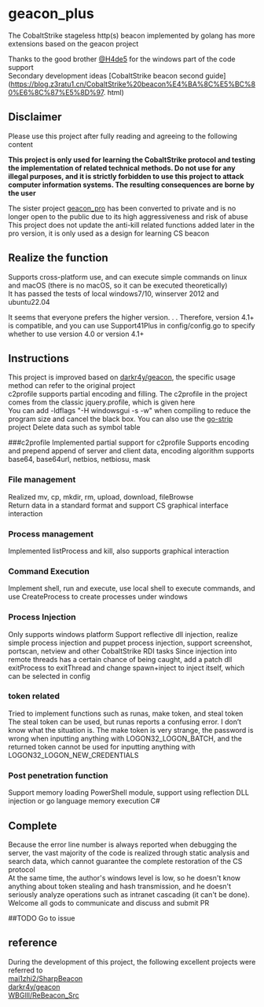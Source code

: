 # geacon_plus
The CobaltStrike stageless http(s) beacon implemented by golang has more extensions based on the geacon project

Thanks to the good brother [@H4de5](https://github.com/H4de5-7) for the windows part of the code support  
Secondary development ideas [CobaltStrike beacon second guide] (https://blog.z3ratu1.cn/CobaltStrike%20beacon%E4%BA%8C%E5%BC%80%E6%8C%87%E5%8D%97. html)

## Disclaimer
Please use this project after fully reading and agreeing to the following content  

**This project is only used for learning the CobaltStrike protocol and testing the implementation of related technical methods.
Do not use for any illegal purposes, and it is strictly forbidden to use this project to attack computer information systems. The resulting consequences are borne by the user**  

The sister project [geacon_pro](https://github.com/H4de5-7/geacon_pro) has been converted to private and is no longer open to the public due to its high aggressiveness and risk of abuse  
This project does not update the anti-kill related functions added later in the pro version, it is only used as a design for learning CS beacon


## Realize the function
Supports cross-platform use, and can execute simple commands on linux and macOS (there is no macOS, so it can be executed theoretically)  
It has passed the tests of local windows7/10, winserver 2012 and ubuntu22.04  

It seems that everyone prefers the higher version. . . Therefore, version 4.1+ is compatible, and you can use Support41Plus in config/config.go to specify whether to use version 4.0 or version 4.1+

## Instructions
This project is improved based on [darkr4y/geacon](https://github.com/darkr4y/geacon), the specific usage method can refer to the original project  
c2profile supports partial encoding and filling. The c2profile in the project comes from the classic jquery.profile, which is given here  
You can add -ldflags "-H windowsgui -s -w" when compiling to reduce the program size and cancel the black box. You can also use the [go-strip](https://github.com/boy-hack/go-strip) project Delete data such as symbol table


###c2profile
Implemented partial support for c2profile
Supports encoding and prepend append of server and client data, encoding algorithm supports base64, base64url, netbios, netbiosu, mask

### File management
Realized mv, cp, mkdir, rm, upload, download, fileBrowse  
Return data in a standard format and support CS graphical interface interaction

### Process management
Implemented listProcess and kill, also supports graphical interaction

### Command Execution
Implement shell, run and execute, use local shell to execute commands, and use CreateProcess to create processes under windows

### Process Injection
Only supports windows platform
Support reflective dll injection, realize simple process injection and puppet process injection, support screenshot, portscan, netview and other CobaltStrike RDI tasks
Since injection into remote threads has a certain chance of being caught, add a patch dll exitProcess to exitThread and change spawn+inject to inject itself, which can be selected in config

### token related
Tried to implement functions such as runas, make token, and steal token
The steal token can be used, but runas reports a confusing error. I don’t know what the situation is.
The make token is very strange, the password is wrong when inputting anything with LOGON32_LOGON_BATCH, and the returned token cannot be used for inputting anything with LOGON32_LOGON_NEW_CREDENTIALS

### Post penetration function
Support memory loading PowerShell module, support using reflection DLL injection or go language memory execution C#

## Complete
Because the error line number is always reported when debugging the server, the vast majority of the code is realized through static analysis and search data, which cannot guarantee the complete restoration of the CS protocol  
At the same time, the author's windows level is low, so he doesn't know anything about token stealing and hash transmission, and he doesn't seriously analyze operations such as intranet cascading (it can't be done). Welcome all gods to communicate and discuss and submit PR

##TODO
Go to issue

## reference
During the development of this project, the following excellent projects were referred to  
[mai1zhi2/SharpBeacon](https://github.com/mai1zhi2/SharpBeacon)  
[darkr4y/geacon](https://github.com/darkr4y/geacon)  
[WBGlIl/ReBeacon_Src](https://github.com/WBGlIl/ReBeacon_Src)
